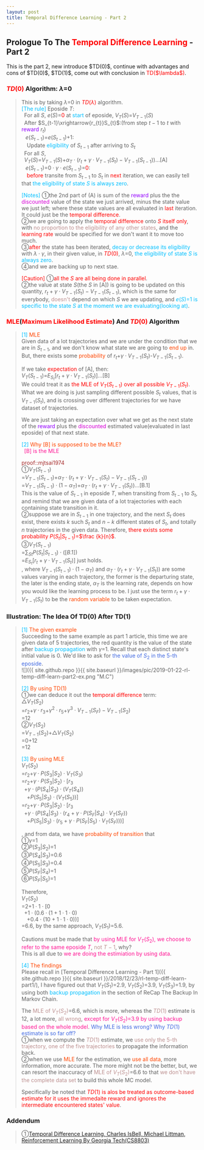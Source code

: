 ```yaml
---
layout: post
title: Temporal Difference Learning - Part 2
---
```


## Prologue To The <font color="Red">Temporal Difference Learning</font> - Part 2
<p class="message">
This is the part 2, new introduce $TD(0)$, continue with advantages and cons of $TD(0)$, $TD(1)$, come out with conclusion in <font color="Red">TD($\lambda$)</font>.  
</p>

### <font color="Red">$TD(0)$</font> Algorithm: $\lambda$=$0$
>This is by taking $\lambda$=$0$ in <font color="Red">$TD(\lambda)$</font> algorithm.  
><font color="DeepSkyBlue">[The rule]</font>
>Eposide $T$:  
>$\;\;$For all $S$, $e(S)$=<font color="Red">$0$</font> at <font color="DeepSkyBlue">start</font> of eposide, $V_{T}(S)$=$V_{T-1}(S)$  
>$\;\;$After $S_{t-1}\xrightarrow{r_{t}}S_{t}$:(from step $t-1$ to $t$ with <font color="#9300FF">reward</font> $r_{t}$)  
>$\;\;\;e(S_{t-1})$=$e(S_{t-1})$+$1$:  
>$\;\;\;\;$Update <font color="DeepSkyBlue">eligibility</font> of $S_{t-1}$ after arriving to $S_{t}$  
>$\;\;$For all $S$,  
>$\;\;V_{T}(S)$=$V_{T-1}(S)$+$\alpha_{T}\cdot(r_{t}+\gamma\cdot V_{T-1}(S_{t})-V_{T-1}(S_{t-1}))$...[A]  
>$\;\;\;e(S_{t-1})$=$0\cdot\gamma\cdot e(S_{t-1})$=<font color="Red">$0$</font>:  
>$\;\;\;\;$<font color="Red">before</font> transite from $S_{t-1}$ to $S_{t}$ in <font color="Red">next</font> iteration, we can easily tell that <font color="DeepSkyBlue">the eligibility of state $S$ is always zero</font>.  
>
><font color="DeepSkyBlue">[Notes]</font>
>&#10112;the 2nd part of (A) is sum of the <font color="#9300FF">reward</font> plus the the <font color="#D600D6">discounted</font> value of the state we just arrived, minus the state value we just left; where these state values are all evaluated in <font color="Red">last</font> iteration.  It could just be the <font color="Red">temporal difference</font>.  
>&#10113;we are going to apply the <font color="Red">temporal difference</font> onto <font color="Red">$S$ itself only</font>, with <font color="RosyBrown">no proportion to the eligibility of any other states</font>, and the <font color="Red">learning rate</font> would be specified for we don't want it to move too much.  
>&#10114;<font color="Red">after</font> the state has been iterated, <font color="DeepSkyBlue">decay or decrease its eligibility</font> with $\lambda\cdot\gamma$, in their given value, in <font color="Red">$TD(0)$</font>, $\lambda$=$0$, <font color="DeepSkyBlue">the eligibility of state $S$ is always zero</font>.  
>&#10115;and we are backing up to next stae.  
>
><font color="Red">[Caution]</font>
>&#10112;<font color="Red">all the $S$ are all being done in parallel</font>.  
>&#10113;the value at state $S$(the $S$ in [A]) is going to be updated on this quantity, $r_{t}+\gamma\cdot V_{T-1}(S_{t})-V_{T-1}(S_{t-1})$, which is the same for everybody, <font color="RosyBrown">doesn't</font> depend on which $S$ we are updating, and <font color="DeepSkyBlue">$e(S)$=$1$ is specific to the state $S$ at the moment we are evaluating(looking at)</font>.  

### <font color="Red">MLE</font>(<font color="Red">Maximum Likelihood Estimate</font>) And <font color="Red">$TD(0)$</font> Algorithm
><font color="DeepSkyBlue">[1]</font>
><font color="OrangeRed">MLE</font>  
>Given data of a lot trajectories and we are under the condition that we are in $S_{t-1}$, and we don't know what state we are going to <font color="OrangeRed">end up</font> in.  But, there exists some <font color="OrangeRed">probability</font> of $r_{t}$+$\gamma\cdot V_{T-1}(S_{t})$-$V_{T-1}(S_{t-1})$.  
>
>If we take <font color="Red">expectation</font> of [A], then:  
>$V_{T}(S_{t-1})$=$E_{S_{t}}[r_{t}+\gamma\cdot V_{T-1}(S_{t})]$...[B]  
>We could treat it as <font color="Red">the MLE of $V_{T}(S_{t-1})$ over all possible $V_{T-1}(S_{t})$</font>.  What we are doing is just sampling different possible $S_{t}$ values, that is $V_{T-1}(S_{t})$, and is crossing over different trajectories for we have dataset of trajectories.  
>
>We are just taking an expectation over what we get as the next state of the <font color="#9300FF">reward</font> plus the <font color="#D600D6">discounted</font> estimated value(evaluated in last eposide) of that next state.  
>
><font color="DeepSkyBlue">[2]</font>
><font color="OrangeRed">Why [B] is supposed to be the MLE?</font>  
>$\;\;$<font color="DeepPink">[B] is the MLE</font>  
>
><font color="Brown">proof::mjtsai1974</font>  
>&#10112;$V_{T}(S_{t-1})$  
>=$V_{T-1}(S_{t-1})$+$\alpha_{T}\cdot(r_{t}+\gamma\cdot V_{T-1}(S_{t})-V_{T-1}(S_{t-1}))$  
>=$V_{T-1}(S_{t-1})\cdot(1-\alpha_{T})$+$\alpha_{T}\cdot(r_{t}+\gamma\cdot V_{T-1}(S_{t}))$...[B.1]  
>This is the value of $S_{t-1}$ in eposide $T$, when transiting from $S_{t-1}$ to $S_{t}$, and remind that we are given data of a lot trajectories with each containing state transition in it.  
>&#10113;suppose we are in $S_{t-1}$ in one trajectory, and the next $S_{t}$ does exist, there exists $k$ such $S_{t}$ and $n-k$ different states of $S_{t}$, and totally $n$ trajectories in the given data.  Therefore, <font color="Red">there exists some probability $P(S_{t}\vert S_{t-1})$=$\frac {k}{n}$</font>.  
>&#10114;$V_{T}(S_{t-1})$  
>=$\sum_{S{t}}P(S_{t}\vert S_{t-1})\cdot([B.1])$  
>=$E_{S_{t}}[r_{t}+\gamma\cdot V_{T-1}(S_{t})]$ just holds.  
>, where $V_{T-1}(S_{t-1})\cdot(1-\alpha_{T})$ and $\alpha_{T}\cdot(r_{t}+\gamma\cdot V_{T-1}(S_{t}))$ are some values varying in each trajectory, the former is the departuring state, the later is the ending state, $\alpha_{T}$ is the learning rate, depends on how you would like the learning process to be.  I just use the term $r_{t}+\gamma\cdot V_{T-1}(S_{t})$ to be the <font color="OrangeRed">random variable</font> to be taken expectation.  

### Illustration: The Idea Of TD(0) After TD(1)
><font color="DeepSkyBlue">[1]</font>
><font color="OrangeRed">The given example</font>  
>Succeeding to the same example as part 1 article, this time we are given data of 5 trajectories, the red quantity is the value of the state after <font color="DeepSkyBlue">backup propagation</font> with $\gamma$=$1$.  Recall that each distinct state's initial value is $0$.  We'd like to ask for <font color="RoyalBlue">the value of $S_{2}$ in the 5-th eposide</font>.  
![]({{ site.github.repo }}{{ site.baseurl }}/images/pic/2019-01-22-rl-temp-diff-learn-part2-ex.png "M.C")
>
><font color="DeepSkyBlue">[2]</font>
><font color="OrangeRed">By using TD(1)</font>  
>&#10112;we can deduce it out the <font color="Red">temporal difference</font> term:  
>$\triangle V_{T}(S_{2})$  
>=$r_{2}$+$\gamma\cdot r_{3}$+$\gamma^{2}\cdot r_{5}$+$\gamma^{3}\cdot V_{T-1}(S_{F})-V_{T-1}(S_{2})$  
>=$12$  
>&#10113;$V_{T}(S_{2})$  
>=$V_{T-1}(S_{2})$+$\triangle V_{T}(S_{2})$  
>=$0$+$12$  
>=$12$  
>
><font color="DeepSkyBlue">[3]</font>
><font color="OrangeRed">By using MLE</font>  
>$V_{T}(S_{2})$  
>=$r_{2}$+$\gamma\cdot P(S_{3}\vert S_{2})\cdot V_{T}(S_{3})$  
>=$r_{2}$+$\gamma\cdot P(S_{3}\vert S_{2})\cdot [r_{3}$  
>$\;\;$+$\gamma\cdot (P(S_{4}\vert S_{3})\cdot(V_{T}(S_{4}))$  
>$\;\;\;\;$+$P(S_{5}\vert S_{3})\cdot (V_{T}(S_{5}))]$  
>=$r_{2}$+$\gamma\cdot P(S_{3}\vert S_{2})\cdot [r_{3}$  
>$\;\;$+$\gamma\cdot (P(S_{4}\vert S_{3})\cdot(r_{4}+\gamma\cdot P(S_{F}\vert S_{4})\cdot V_{T}(S_{F}))$  
>$\;\;\;\;$+$P(S_{5}\vert S_{3})\cdot (r_{5}+\gamma\cdot P(S_{F}\vert S_{5})\cdot V_{T}(S_{F})))]$  
>
>, and from data, we have <font color="OrangeRed">probability of transition</font> that  
>&#10112;$\gamma$=$1$  
>&#10113;$P(S_{3}\vert S_{2})$=$1$  
>&#10114;$P(S_{4}\vert S_{3})$=$0.6$  
>&#10115;$P(S_{5}\vert S_{3})$=$0.4$  
>&#10116;$P(S_{F}\vert S_{4})$=$1$  
>&#10117;$P(S_{F}\vert S_{5})$=$1$  
>
>Therefore,  
>$V_{T}(S_{2})$  
>=$2$+$1\cdot 1\cdot [0$  
>$\;\;$+$1\cdot (0.6\cdot(1+1\cdot 1\cdot 0)$  
>$\;\;\;\;$+$0.4\cdot (10+1\cdot 1\cdot 0))]$  
>=$6.6$, by the same approach, $V_{T}(S_{1})$=$5.6$.  
>
>Cautions must be made that <font color="DeepPink">by using MLE for $V_{T}(S_{2})$, we choose to refer to the same eposide $T$</font>, <font color="RosyBrown">not $T-1$</font>, why?  
>This is all due to <font color="DeepPink">we are doing the estimiation by using data</font>.  
>
><font color="DeepSkyBlue">[4]</font>
><font color="OrangeRed">The findings</font>  
>Please recall in [Temporal Difference Learning - Part 1]({{ site.github.repo }}{{ site.baseurl }}/2018/12/23/rl-temp-diff-learn-part1/), I have figured out that $V_{T}(S_{1})$=$2.9$, $V_{T}(S_{2})$=$3.9$, $V_{T}(S_{3})$=$1.9$, by using both <font color="DeepSkyBlue">backup propagation</font> in the section of ReCap The Backup In Markov Chain.  
>
>The <font color="RosyBrown">MLE of $V_{T}(S_{2})$</font>=$6.6$, which is more, whereas the <font color="RosyBrown">$TD(1)$</font> estimate is $12$, a lot more, <font color="RosyBrown">all wrong</font>, <font color="DeepPink">except for $V_{T}(S_{2})$=$3.9$ by using backup based on the whole model</font>.  <font color="RoyalBlue">Why MLE is less wrong?  Why $TD(1)$ estimate is so far off?</font>  
>&#10112;when we compute the <font color="RosyBrown">$TD(1)$</font> estimate, we <font color="RosyBrown">use only the 5-th trajectory, one of the five trajectories</font> to propagate the information back.  
>&#10113;when we use <font color="OrangeRed">MLE</font> for the estimation, we <font color="OrangeRed">use all data</font>, more information, more accurate.  The more might not be the better, but, we can resort the inaccuracy of <font color="RosyBrown">MLE of $V_{T}(S_{2})$</font>=$6.6$ to that <font color="RosyBrown">we don't have the complete data set</font> to build this whole MC model.  
>
>Specifically be noted that <font color="Red">$TD(1)$ is alos be treated as outcome-based estimate for it uses the immedaite reward and ignores the intermediate encountered states' value</font>.  

### Addendum
>&#10112;[Temporal Difference Learning, Charles IsBell, Michael Littman, Reinforcement Learning By Georgia Tech(CS8803)](https://classroom.udacity.com/courses/ud600/lessons/4178018883/concepts/41512300800923)  

<!-- Γ -->
<!-- \Omega -->
<!-- \cap intersection -->
<!-- \cup union -->
<!-- \frac{\Gamma(k + n)}{\Gamma(n)} \frac{1}{r^k}  -->
<!-- \mbox{\large$\vert$}\nolimits_0^\infty -->
<!-- \vert_0^\infty -->
<!-- \vert_{0.5}^{\infty} -->
<!-- &prime; ′ -->
<!-- &Prime; ″ -->
<!-- $E\lbrack X\rbrack$ -->
<!-- \overline{X_n} -->
<!-- \underset{Succss}P -->
<!-- \frac{{\overline {X_n}}-\mu}{S/\sqrt n} -->
<!-- \lim_{t\rightarrow\infty} -->
<!-- \int_{0}^{a}\lambda\cdot e^{-\lambda\cdot t}\operatorname dt -->
<!-- \Leftrightarrow -->
<!-- \prod_{v\in V} -->
<!-- \subset -->
<!-- \subseteq -->
<!-- \varnothing -->
<!-- \perp -->
<!-- \overset\triangle= -->
<!-- \left|X\right| -->
<!-- \xrightarrow{r_t} -->

<!-- Notes -->
<!-- <font color="OrangeRed">items, verb, to make it the focus, mathematic expression</font> -->
<!-- <font color="Red">KKT</font> -->
<!-- <font color="Red">SMO heuristics</font> -->
<!-- <font color="Red">F</font> distribution -->
<!-- <font color="Red">t</font> distribution -->
<!-- <font color="DeepSkyBlue">suggested item, soft item</font> -->
<!-- <font color="RoyalBlue">old alpha, quiz, example</font> -->
<!-- <font color="Green">new alpha</font> -->

<!-- <font color="#C20000">conclusion, finding</font> -->
<!-- <font color="DeepPink">positive conclusion, finding</font> -->
<!-- <font color="RosyBrown">negative conclusion, finding</font> -->

<!-- <font color="#00ADAD">policy</font> -->
<!-- <font color="#6100A8">full observable</font> -->
<!-- <font color="#FFAC12">partial observable</font> -->
<!-- <font color="#EB00EB">stochastic</font> -->
<!-- <font color="#8400E6">state transition</font> -->
<!-- <font color="#D600D6">discount factor gamma $\gamma$</font> -->
<!-- <font color="#D600D6">$V(S)$</font> -->
<!-- <font color="#9300FF">immediate reward R(S)</font> -->

<!-- ### <font color="RoyalBlue">Example</font>: Illustration By Rainy And Sunny Days In One Week -->
<!-- <font color="RoyalBlue">[Question]</font> -->
<!-- <font color="DeepSkyBlue">[Answer]</font> -->

<!-- 
[1]Given the vehicles pass through a highway toll station is $6$ per minute, what is the probability that no cars within $30$ seconds?
><font color="DeepSkyBlue">[1]</font>
><font color="OrangeRed">Given the vehicles pass through a highway toll station is $6$ per minute, what is the probability that no cars within $30$ seconds?</font>  
-->

<!--
><font color="DeepSkyBlue">[Notes]</font>
><font color="OrangeRed">Why at this moment, the Poisson and exponential probability come out with different result?</font>  
-->

<!-- https://www.medcalc.org/manual/gamma_distribution_functions.php -->
<!-- https://www.statlect.com/probability-distributions/student-t-distribution#hid5 -->
<!-- http://www.wiris.com/editor/demo/en/ -->